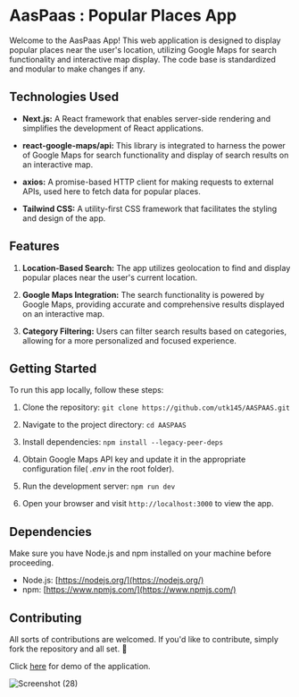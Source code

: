 # AasPaas :  Popular Places App

Welcome to the AasPaas App! This web application is designed to display popular places near the user's location, utilizing Google Maps for search functionality and interactive map display. The code base is standardized and modular to make changes if any.

## Technologies Used

- **Next.js:** A React framework that enables server-side rendering and simplifies the development of React applications.

- **react-google-maps/api:** This library is integrated to harness the power of Google Maps for search functionality and display of search results on an interactive map.

- **axios:** A promise-based HTTP client for making requests to external APIs, used here to fetch data for popular places.

- **Tailwind CSS:** A utility-first CSS framework that facilitates the styling and design of the app.


## Features

1. **Location-Based Search:** The app utilizes geolocation to find and display popular places near the user's current location.

2. **Google Maps Integration:** The search functionality is powered by Google Maps, providing accurate and comprehensive results displayed on an interactive map.

3. **Category Filtering:** Users can filter search results based on categories, allowing for a more personalized and focused experience.

## Getting Started

To run this app locally, follow these steps:

1. Clone the repository: `git clone https://github.com/utk145/AASPAAS.git`

2. Navigate to the project directory: `cd AASPAAS`

3. Install dependencies: `npm install --legacy-peer-deps`

4. Obtain Google Maps API key and update it in the appropriate configuration file( *.env* in the root folder).

5. Run the development server: `npm run dev`

6. Open your browser and visit `http://localhost:3000` to view the app.


## Dependencies

Make sure you have Node.js and npm installed on your machine before proceeding.

- Node.js: [https://nodejs.org/](https://nodejs.org/)
- npm: [https://www.npmjs.com/](https://www.npmjs.com/)

## Contributing

All sorts of contributions are welcomed. If you'd like to contribute, simply fork the repository and all set. 🚀


Click [here](https://youtu.be/J3NhMnpcDbo) for demo of the application.


![Screenshot (28)](https://github.com/utk145/AASPAAS/assets/122993091/1e04354f-113b-4fd4-a3d5-c9d2379c7e50)